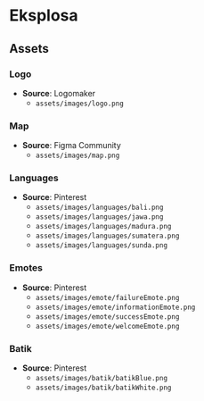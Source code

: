# Eksplosa

## Assets

### Logo

- **Source**: Logomaker
  - `assets/images/logo.png`

### Map

- **Source**: Figma Community
  - `assets/images/map.png`

### Languages

- **Source**: Pinterest
  - `assets/images/languages/bali.png`
  - `assets/images/languages/jawa.png`
  - `assets/images/languages/madura.png`
  - `assets/images/languages/sumatera.png`
  - `assets/images/languages/sunda.png`

### Emotes

- **Source**: Pinterest
  - `assets/images/emote/failureEmote.png`
  - `assets/images/emote/informationEmote.png`
  - `assets/images/emote/successEmote.png`
  - `assets/images/emote/welcomeEmote.png`

### Batik

- **Source**: Pinterest
  - `assets/images/batik/batikBlue.png`
  - `assets/images/batik/batikWhite.png`
